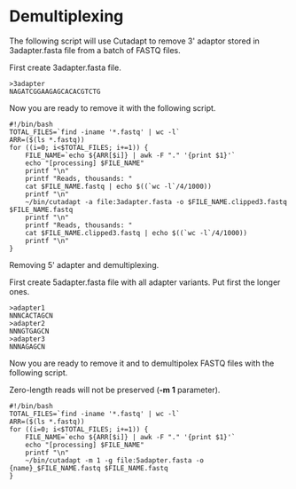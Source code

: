 # Demultiplexing
The following script will use Cutadapt to remove 3' adaptor stored in 3adapter.fasta file from a batch of FASTQ files.

First create 3adapter.fasta file.
```
>3adapter
NAGATCGGAAGAGCACACGTCTG
```
Now you are ready to remove it with the following script.
```
#!/bin/bash
TOTAL_FILES=`find -iname '*.fastq' | wc -l`
ARR=($(ls *.fastq))
for ((i=0; i<$TOTAL_FILES; i+=1)) {
    FILE_NAME=`echo ${ARR[$i]} | awk -F "." '{print $1}'`
    echo "[processing] $FILE_NAME"
    printf "\n"
    printf "Reads, thousands: "
    cat $FILE_NAME.fastq | echo $((`wc -l`/4/1000))
    printf "\n"
    ~/bin/cutadapt -a file:3adapter.fasta -o $FILE_NAME.clipped3.fastq $FILE_NAME.fastq
    printf "\n"
    printf "Reads, thousands: "
    cat $FILE_NAME.clipped3.fastq | echo $((`wc -l`/4/1000))
    printf "\n"
}
```
Removing 5' adapter and demultiplexing.

First create 5adapter.fasta file with all adapter variants. Put first the longer ones.
```
>adapter1
NNNCACTAGCN
>adapter2
NNNGTGAGCN
>adapter3
NNNAGAGCN 
```
Now you are ready to remove it and to demultipolex FASTQ files with the following script.

Zero-length reads will not be preserved (**-m 1** parameter).
```
#!/bin/bash
TOTAL_FILES=`find -iname '*.fastq' | wc -l`
ARR=($(ls *.fastq))
for ((i=0; i<$TOTAL_FILES; i+=1)) {
    FILE_NAME=`echo ${ARR[$i]} | awk -F "." '{print $1}'`
    echo "[processing] $FILE_NAME"
    printf "\n"
    ~/bin/cutadapt -m 1 -g file:5adapter.fasta -o {name}_$FILE_NAME.fastq $FILE_NAME.fastq
}
```

